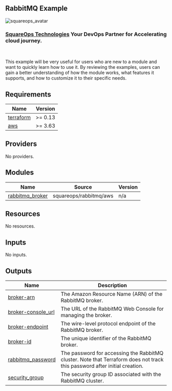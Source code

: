 ## RabbitMQ Example
![squareops_avatar]

[squareops_avatar]: https://squareops.com/wp-content/uploads/2022/12/squareops-logo.png

### [SquareOps Technologies](https://squareops.com/) Your DevOps Partner for Accelerating cloud journey.
<br>

This example will be very useful for users who are new to a module and want to quickly learn how to use it. By reviewing the examples, users can gain a better understanding of how the module works, what features it supports, and how to customize it to their specific needs.

<!-- BEGINNING OF PRE-COMMIT-TERRAFORM DOCS HOOK -->
## Requirements

| Name | Version |
|------|---------|
| <a name="requirement_terraform"></a> [terraform](#requirement\_terraform) | >= 0.13 |
| <a name="requirement_aws"></a> [aws](#requirement\_aws) | >= 3.63 |

## Providers

No providers.

## Modules

| Name | Source | Version |
|------|--------|---------|
| <a name="module_rabbitmq_broker"></a> [rabbitmq\_broker](#module\_rabbitmq\_broker) | squareops/rabbitmq/aws | n/a |

## Resources

No resources.

## Inputs

No inputs.

## Outputs

| Name | Description |
|------|-------------|
| <a name="output_broker-arn"></a> [broker-arn](#output\_broker-arn) | The Amazon Resource Name (ARN) of the RabbitMQ broker. |
| <a name="output_broker-console_url"></a> [broker-console\_url](#output\_broker-console\_url) | The URL of the RabbitMQ Web Console for managing the broker. |
| <a name="output_broker-endpoint"></a> [broker-endpoint](#output\_broker-endpoint) | The wire-level protocol endpoint of the RabbitMQ broker. |
| <a name="output_broker-id"></a> [broker-id](#output\_broker-id) | The unique identifier of the RabbitMQ broker. |
| <a name="output_rabbitmq_password"></a> [rabbitmq\_password](#output\_rabbitmq\_password) | The password for accessing the RabbitMQ cluster. Note that Terraform does not track this password after initial creation. |
| <a name="output_security_group"></a> [security\_group](#output\_security\_group) | The security group ID associated with the RabbitMQ cluster. |
<!-- END OF PRE-COMMIT-TERRAFORM DOCS HOOK -->
